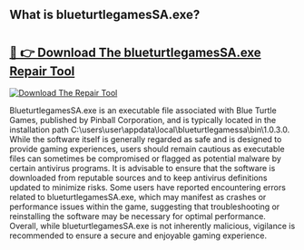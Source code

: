 ## What is blueturtlegamesSA.exe? 

# <h2><a href="https://exedetect.com/download.php?blueturtlegamesSA.exe">🔗 👉 Download The blueturtlegamesSA.exe Repair Tool</a></h2>

[![Download The Repair Tool](https://exedetect.com/download-button.jpg)](https://exedetect.com/download.php?blueturtlegamesSA.exe)

BlueturtlegamesSA.exe is an executable file associated with Blue Turtle Games, published by Pinball Corporation, and is typically located in the installation path C:\users\user\appdata\local\blueturtlegamessa\bin\1.0.3.0. While the software itself is generally regarded as safe and is designed to provide gaming experiences, users should remain cautious as executable files can sometimes be compromised or flagged as potential malware by certain antivirus programs. It is advisable to ensure that the software is downloaded from reputable sources and to keep antivirus definitions updated to minimize risks. Some users have reported encountering errors related to blueturtlegamesSA.exe, which may manifest as crashes or performance issues within the game, suggesting that troubleshooting or reinstalling the software may be necessary for optimal performance. Overall, while blueturtlegamesSA.exe is not inherently malicious, vigilance is recommended to ensure a secure and enjoyable gaming experience.